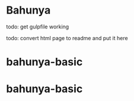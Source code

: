 # Bahunya

todo: get gulpfile working

todo: convert html page to readme and put it here
# bahunya-basic
# bahunya-basic
